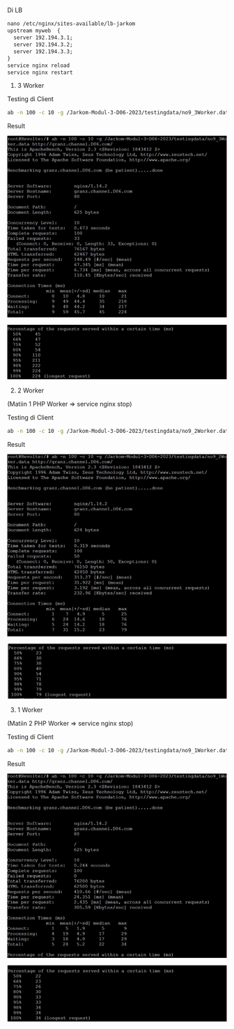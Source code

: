 Di LB

```
nano /etc/nginx/sites-available/lb-jarkom
upstream myweb  {
  server 192.194.3.1;
  server 192.194.3.2;
  server 192.194.3.3;
}
service nginx reload
service nginx restart
```

1. 3 Worker

Testing di Client

```sh
ab -n 100 -c 10 -g /Jarkom-Modul-3-D06-2023/testingdata/no9_3Worker.data http://granz.channel.D06.com/
```

Result

![Alt text](images/image.png)

![Alt text](images/image-1.png)

2. 2 Worker

(Matiin 1 PHP Worker => service nginx stop)

Testing di Client

```sh
ab -n 100 -c 10 -g /Jarkom-Modul-3-D06-2023/testingdata/no9_2Worker.data http://granz.channel.D06.com/
```

Result

![Alt text](images/image-2.png)

![Alt text](images/image-3.png)

3. 1 Worker

(Matiin 2 PHP Worker => service nginx stop)

Testing di Client

```sh
ab -n 100 -c 10 -g /Jarkom-Modul-3-D06-2023/testingdata/no9_1Worker.data http://granz.channel.D06.com/
```

Result

![Alt text](images/image-4.png)

![Alt text](images/image-5.png)
